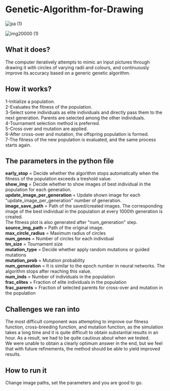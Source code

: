 # Genetic-Algorithm-for-Drawing

![pa (1)](https://user-images.githubusercontent.com/87468948/169909057-f7b19021-7323-43b2-bab8-7c7ee6ffd5ee.png)  

![img20000 (1)](https://user-images.githubusercontent.com/87468948/169909083-a2ac7050-d9e4-4798-b4fa-f30e07b32cc5.png)  


## What it does?  

The computer iteratively attempts to mimic an input pictures through drawing it with circles of varying radii and colours, and continuously improve its accuracy based on a generic genetic algorithm.  

## How it works?  

1-Initialize a population.  
2-Evaluates the fitness of the population.  
3-Select some individuals as elite individuals and directly pass them to the next generation. Parents are selected among the other individuals.  
4-Tournament selection method is preferred.  
5-Cross over and mutation are applied.  
6-After cross-over and mutation, the offspring population is formed.  
7-The fitness of the new population is evaluated, and the same process starts again.  

## The parameters in the python file  

**early_stop** = Decide whether the algorithm stops automatically when the fitness of the population exceeds a treshold value.  
**show_img** = Decide whether to show images of best individual in the population for each generation.  
**update_image_per_generation** = Update shown image for each "update_image_per_generation" number of generation.  
**image_save_path** = Path of the saved/created images. The corresponding image of the best individual in the population at every 1000th generation is created.  
The fitness plot is also generated after "num_generation" step.
**source_img_path** = Path of the original image.  
**max_circle_radius** = Maximum radius of circles  
**num_genes** = Number of circles for each individual  
**tm_size** = Tournament size  
**mutation_type** = Decide whether apply random mutations or guided mutations  
**mutation_prob** = Mutation probability  
**num_generation** = It is similar to the epoch number in neural networks. The algorithm stops after reaching this value.  
**num_inds** = Number of individuals in the population  
**frac_elites** = Fraction of elite individuals in the population  
**frac_parents** = Fraction of selected parents for cross-over and mutation in the population  

## Challenges we ran into  

The most difficult component was attempting to improve our fitness function, cross-breeding function, and mutation function, as the simulation takes a long time and it is quite difficult to obtain substantial results in an hour. As a result, we had to be quite cautious about when we tested.  
We were unable to obtain a clearly optimum answer in the end, but we feel that with future refinements, the method should be able to yield improved results.  

## How to run it  

Change image paths, set the parameters and you are good to go.  

